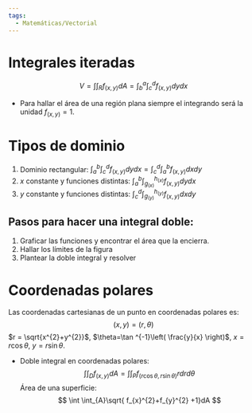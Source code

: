 ```yaml
---
tags:
  - Matemáticas/Vectorial
---
```

# Integrales iteradas
$$
V = \int \int_{R}f_{(x,y)}dA=\int^{a}_{b}\int^{d}_{c}f_{(x,y)}dy dx
$$
- Para hallar el área de una región plana siempre el integrando será la unidad $f_{(x,y)} = 1$.
# Tipos de dominio
1. Dominio rectangular: $\int_{a}^{b}\int_{c}^{d}f_{(x,y)}dydx = \int_{c}^{d}\int_{a}^{b}f_{(x,y)}dxdy$
2. $x$ constante y funciones distintas: $\int_{a}^{b}\int_{g_{(x)}}^{h_{(x)}}f_{(x,y)}dydx$
3. $y$ constante y funciones distintas: $\int_{c}^{d}\int_{g_{(y)}}^{h_{(y)}}f_{(x,y)}dxdy$
## Pasos para hacer una integral doble:
1. Graficar las funciones y encontrar el área que la encierra.
2. Hallar los límites de la figura
3. Plantear la doble integral y resolver
# Coordenadas polares
Las coordenadas cartesianas de un punto en coordenadas polares es: 
$$
(x,y)=(r,\theta)
$$
$r = \sqrt{x^{2}+y^{2}}$, $\theta=\tan ^{-1}\left( \frac{y}{x} \right)$, $x=r\cos \theta$, $y = r\sin \theta$.
- Doble integral en coordenadas polares:
  $$
\int \int_{D}f_{(x,y)}dA=\int \int_{P}f_{(r\cos \theta,r\sin \theta)}rdrd\theta
$$
Área de una superficie:
$$
\int \int_{A}\sqrt{ f_{x}^{2}+f_{y}^{2} +1}dA
$$